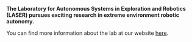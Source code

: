 **The Laboratory for Autonomous Systems in Exploration and Robotics (LASER) pursues exciting research in extreme environment robotic autonomy.**

You can find more information about the lab at our website [here](usclaser.github.io).